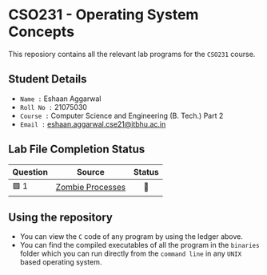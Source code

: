 # CSO231 - Operating System Concepts

This reposiory contains all the relevant lab programs for the `CSO231` course.

## Student Details

- `Name :` Eshaan Aggarwal
- `Roll No :` 21075030
- `Course :` Computer Science and Engineering (B. Tech.) Part 2
- `Email :` eshaan.aggarwal.cse21@itbhu.ac.in

## Lab File Completion Status

| Question |              Source              | Status |
| -------- | :------------------------------: | :----: |
| 🟩 1     | [Zombie Processes](./source/1.c) |   🌟   |

## Using the repository

- You can view the `C` code of any program by using the ledger above.
- You can find the compiled executables of all the program in the `binaries` folder which you can run directly from the `command line` in any `UNIX` based operating system.

